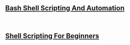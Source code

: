 ## [Bash Shell Scripting And Automation](https://www.udemy.com/course/bash-shell-scripting/)

<br/>

## [Shell Scripting For Beginners](https://kodekloud.com/courses/shell-scripts-for-beginners/)
